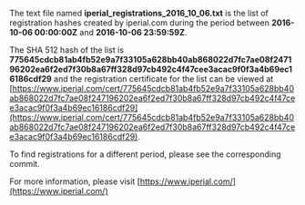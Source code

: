 The text file named **iperial_registrations_2016_10_06.txt** is the list of registration hashes created by iperial.com during the period between **2016-10-06 00:00:00Z** and **2016-10-06 23:59:59Z**.

The SHA 512 hash of the list is **775645cdcb81ab4fb52e9a7f33105a628bb40ab868022d7fc7ae08f247196202ea6f2ed7f30b8a67ff328d97cb492c4f47cee3acac9f0f3a4b69ec16186cdf29** and the registration certificate for the list can be viewed at [https://www.iperial.com/cert/775645cdcb81ab4fb52e9a7f33105a628bb40ab868022d7fc7ae08f247196202ea6f2ed7f30b8a67ff328d97cb492c4f47cee3acac9f0f3a4b69ec16186cdf29](https://www.iperial.com/cert/775645cdcb81ab4fb52e9a7f33105a628bb40ab868022d7fc7ae08f247196202ea6f2ed7f30b8a67ff328d97cb492c4f47cee3acac9f0f3a4b69ec16186cdf29).

To find registrations for a different period, please see the corresponding commit.

For more information, please visit [https://www.iperial.com/](https://www.iperial.com/)
